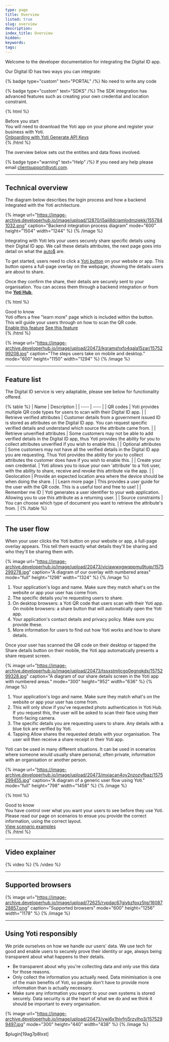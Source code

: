```yaml
---
type: page
title: Overview
listed: true
slug: overview
description: 
index_title: Overview
hidden: 
keywords: 
tags: 
---
```


Welcome to the developer documentation for integrating the Digital ID app.

Our Digital ID has two ways you can integrate:

{% badge type="custom" text="PORTAL" /%} No need to write any code

{% badge type="custom" text="SDKS" /%} The SDK integration has advanced features such as creating your own credential and location constraint.

{% html %}
<div class="alert-BYS">
   <div class="alert-title" id="BYS">
      Before you start
   </div>
   <div class="alert-text" >
      You will need to download the Yoti app on your phone and register your business with Yoti.
   </div>
   <div class="alert-links"> 
      <a  target="_self" href="https://developers.yoti.com/yoti/getting-started"> Onboarding with Yoti </a>
      <a  target="_self" href="https://developers.yoti.com/yoti/production-keys"> Generate API Keys </a> 
   </div>
</div>
{% /html %}

The overview below sets out the entities and data flows involved.

{% badge type="warning" text="Help" /%} If you need any help please email [clientsupport@yoti.com](mailto:clientsupport@yoti.com).

---

## Technical overview

The diagram below describes the login process and how a backend integrated with the Yoti architecture.

{% image url="https://image-archive.developerhub.io/image/upload/12870/j5aji8dciamlodmziekk/1557841032.png" caption="Backend integration process diagram" mode="600" height="1504" width="1244" %}
{% /image %}

Integrating with Yoti lets your users securely share specific details using their Digital ID app. We call these details attributes, the next page goes into detail on what the [auto$](/digital-id/yoti-attributes) are. 

To get started, users need to click a [Yoti button](/digital-id/createbutton) on your website or app. This button opens a full-page overlay on the webpage, showing the details users are about to share.

Once they confirm the share, their details are securely sent to your organisation. You can access them through a backend integration or from the [**Yoti Hub**.](https://hub.yoti.com/login)

{% html %}
<div class="alert-GTK">
    <div class="alert-title" id="GTK">
        Good to know
    </div>
    <div class="alert-text">
Yoti offers a free "learn more" page which is included within the button. This will guide your users through on how to scan the QR code.    </div>
    <div class="alert-links"> 
        <a target="_self" href="https://developers.yoti.com/digital-id/createbutton">Enable this feature</a> 
              <a target="_self" href="https://yoti.world/digital-id/">See this feature</a> 
    </div>
</div>
{% /html %}

{% image url="https://image-archive.developerhub.io/image/upload/20473/kgramshxfo4qala15zar/1575299208.jpg" caption="The steps users take on mobile and desktop." mode="600" height="1150" width="1294" %}
{% /image %}

---

## Feature list

The Digital ID service is very adaptable, please see below for functionality offered.

{% table %}
| Name | Description | 
| ---- | ---- | 
| QR codes | Yoti provides multiple QR code types for users to scan with their Digital ID app. | 
| Retrieve verified attributes | Customer details from a government issued ID is stored as attributes on the Digital ID app. You can request specific verified details and understand which source the attribute came from. | 
| Retrieve unverified attributes | Some customers may not be able to add verified details in the Digital ID app, thus Yoti provides the ability for you to collect attributes unverified if you wish to enable this. | 
| Optional attributes | Some customers may not have all the verified details in the Digital ID app you are requesting. Thus Yoti provides the ability for you to collect attributes the customer does have if you wish to enable this. | 
| Create your own credential. | Yoti allows you to issue your own 'attribute' to a Yoti user, with the ability to share, receive and revoke this attribute via the app. | 
| Geolocation | Provide an expected location area where the device should be when doing the share. | 
| Learn more page | This provides a user guide for the user with the QR code. This is a useful tool and free to use! | 
| Remember me ID | Yoti generates a user identifier to your web application. Allowing you to use this attribute as a returning user. | 
| Source constraints | You can choose which type of document you want to retrieve the attribute's from. | 
{% /table %}

---

## The user flow

When your user clicks the Yoti button on your website or app, a full-page overlay appears. This tell them exactly what details they'll be sharing and who they'll be sharing them with.

{% image url="https://image-archive.developerhub.io/image/upload/20473/viciawwxgwqppmu9tujp/1575299278.jpg" caption="A diagram of our overlay with numbered areas" mode="full" height="1298" width="1324" %}
{% /image %}

1. Your application's logo and name. Make sure they match what's on the website or app your user has come from.
2. The specific details you're requesting users to share.
3. On desktop browsers: a Yoti QR code that users scan with their Yoti app. On mobile browsers: a share button that will automatically open the Yoti app.
4. Your application's contact details and privacy policy. Make sure you provide these.
5. More information for users to find out how Yoti works and how to share details.

Once your user has scanned the QR code on their desktop or tapped the Share details button on their mobile, the Yoti app automatically presents a share request screen.

{% image url="https://image-archive.developerhub.io/image/upload/20473/tssxstmljcgo0egnqkdx/1575299328.jpg" caption="A diagram of our share details screen in the Yoti app with numbered areas." mode="300" height="952" width="636" %}
{% /image %}

1. Your application's logo and name. Make sure they match what's on the website or app your user has come from.
2. This will only show if you've requested photo authentication in Yoti Hub. If you request this, the user will be asked to scan their face using their front-facing camera.
3. The specific details you are requesting users to share. Any details with a blue tick are verified by Yoti.
4. Tapping Allow shares the requested details with your organisation. The user will then receive a share receipt in their Yoti app.

Yoti can be used in many different situations. It can be used in scenarios where someone would usually share personal, often private, information with an organisation or another person.

{% image url="https://image-archive.developerhub.io/image/upload/20473/mxiacan4oy2nzozyfbaz/1575299455.jpg" caption="A diagram of a generic user flow using Yoti." mode="full" height="798" width="1458" %}
{% /image %}

{% html %}
<div class="alert-GTK">
    <div class="alert-title" id="GTK">
        Good to know
    </div>
    <div class="alert-text">
        You have control over what you want your users to see before they use Yoti. Please read our page on scenarios to ensue you provide the correct information, using the correct layout.
    </div>
    <div class="alert-links"> 
        <a target="_self" href="https://developers.yoti.com/digital-id/scenario-examples">View scenario examples</a> 
    </div>
</div>
{% /html %}

---

## Video explainer

{% video %}
{% /video %}

---

## Supported browsers

{% image url="https://image-archive.developerhub.io/image/upload/72625/rypdac67giybzfpxz5tg/1608728857.png" caption="Supported browsers" mode="600" height="1256" width="1178" %}
{% /image %}

---

## Using Yoti responsibly

We pride ourselves on how we handle our users' data. We use tech for good and enable users to securely prove their identity or age, always being transparent about what happens to their details.

- Be transparent about why you're collecting data and only use this data for those reasons.
- Only collect the information you actually need. Data minimisation is one of the main benefits of Yoti, so people don't have to provide more information than is actually necessary.
- Make sure any information you export to your own systems is stored securely. Data security is at the heart of what we do and we think it should be important to every organisation.

{% image url="https://image-archive.developerhub.io/image/upload/20473/vwj6x1hjvfni5rzvlho3/1575299497.jpg" mode="300" height="440" width="438" %}
{% /image %}

$plugin[19ag7p8lxst]